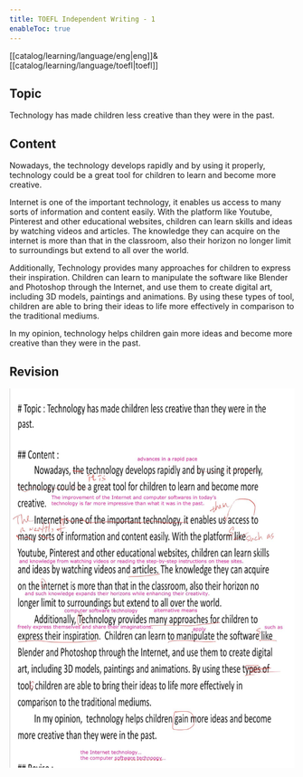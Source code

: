 ```yaml
---
title: TOEFL Independent Writing - 1
enableToc: true
---
```

[[catalog/learning/language/eng|eng]]&
[[catalog/learning/language/toefl|toefl]]   

## Topic
Technology has made children less creative than they were in the past. 

## Content
Nowadays, the technology develops rapidly and by using it properly, technology could be a great tool for children to learn and become more creative.  

Internet is one of the important technology, it enables us access to many sorts of information and content easily. With the platform like Youtube, Pinterest and other educational websites, children can learn skills and ideas by watching videos and articles. The knowledge they can acquire on the internet is more than that in the classroom, also their horizon no longer limit to surroundings but extend to all over the world. 

Additionally, Technology provides many approaches for children to express their inspiration.  Children can learn to manipulate the software like Blender and Photoshop through the Internet, and use them to create digital art, including 3D models, paintings and animations. By using these types of tool, children are able to bring their ideas to life more effectively in comparison to the traditional mediums.  

In my opinion,  technology helps children gain more ideas and become more creative than they were in the past. 

## Revision
![](images/english/TOEFL_Independent_Writing_1_a.jpg)
